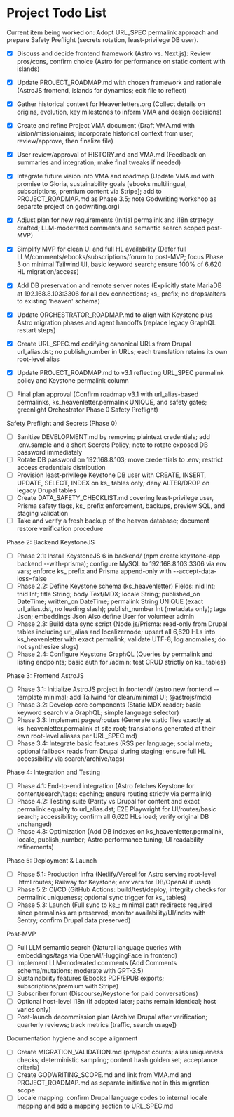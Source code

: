 # Project Todo List

Current item being worked on: Adopt URL_SPEC permalink approach and prepare Safety Preflight (secrets rotation, least-privilege DB user).

- [x] Discuss and decide frontend framework (Astro vs. Next.js): Review pros/cons, confirm choice (Astro for performance on static content with islands)
- [x] Update PROJECT_ROADMAP.md with chosen framework and rationale (AstroJS frontend, islands for dynamics; edit file to reflect)
- [x] Gather historical context for Heavenletters.org (Collect details on origins, evolution, key milestones to inform VMA and design decisions)
- [x] Create and refine Project VMA document (Draft VMA.md with vision/mission/aims; incorporate historical context from user, review/approve, then finalize file)
- [x] User review/approval of HISTORY.md and VMA.md (Feedback on summaries and integration; make final tweaks if needed)
- [x] Integrate future vision into VMA and roadmap (Update VMA.md with promise to Gloria, sustainability goals [ebooks multilingual, subscriptions, premium content via Stripe]; add to PROJECT_ROADMAP.md as Phase 3.5; note Godwriting workshop as separate project on godwriting.org)
- [x] Adjust plan for new requirements (Initial permalink and i18n strategy drafted; LLM-moderated comments and semantic search scoped post-MVP)
- [x] Simplify MVP for clean UI and full HL availability (Defer full LLM/comments/ebooks/subscriptions/forum to post-MVP; focus Phase 3 on minimal Tailwind UI, basic keyword search; ensure 100% of 6,620 HL migration/access)
- [x] Add DB preservation and remote server notes (Explicitly state MariaDB at 192.168.8.103:3306 for all dev connections; ks_ prefix; no drops/alters to existing 'heaven' schema)
- [x] Update ORCHESTRATOR_ROADMAP.md to align with Keystone plus Astro migration phases and agent handoffs (replace legacy GraphQL restart steps)
- [x] Create URL_SPEC.md codifying canonical URLs from Drupal url_alias.dst; no publish_number in URLs; each translation retains its own root-level alias
- [x] Update PROJECT_ROADMAP.md to v3.1 reflecting URL_SPEC permalink policy and Keystone permalink column

- [ ] Final plan approval (Confirm roadmap v3.1 with url_alias-based permalinks, ks_heavenletter.permalink UNIQUE, and safety gates; greenlight Orchestrator Phase 0 Safety Preflight)

Safety Preflight and Secrets (Phase 0)
- [ ] Sanitize DEVELOPMENT.md by removing plaintext credentials; add .env.sample and a short Secrets Policy; note to rotate exposed DB password immediately
- [ ] Rotate DB password on 192.168.8.103; move credentials to .env; restrict access credentials distribution
- [ ] Provision least-privilege Keystone DB user with CREATE, INSERT, UPDATE, SELECT, INDEX on ks_ tables only; deny ALTER/DROP on legacy Drupal tables
- [ ] Create DATA_SAFETY_CHECKLIST.md covering least-privilege user, Prisma safety flags, ks_ prefix enforcement, backups, preview SQL, and staging validation
- [ ] Take and verify a fresh backup of the heaven database; document restore verification procedure

Phase 2: Backend KeystoneJS
- [ ] Phase 2.1: Install KeystoneJS 6 in backend/ (npm create keystone-app backend --with-prisma); configure MySQL to 192.168.8.103:3306 via env vars; enforce ks_ prefix and Prisma append-only with --accept-data-loss=false
- [ ] Phase 2.2: Define Keystone schema (ks_heavenletter)
      Fields: nid Int; tnid Int; title String; body Text/MDX; locale String; published_on DateTime; written_on DateTime; permalink String UNIQUE (exact url_alias.dst, no leading slash); publish_number Int (metadata only); tags Json; embeddings Json
      Also define User for volunteer admin
- [ ] Phase 2.3: Build data sync script (Node.js/Prisma: read-only from Drupal tables including url_alias and localizernode; upsert all 6,620 HLs into ks_heavenletter with exact permalink; validate UTF-8; log anomalies; do not synthesize slugs)
- [ ] Phase 2.4: Configure Keystone GraphQL (Queries by permalink and listing endpoints; basic auth for /admin; test CRUD strictly on ks_ tables)

Phase 3: Frontend AstroJS
- [ ] Phase 3.1: Initialize AstroJS project in frontend/ (astro new frontend --template minimal; add Tailwind for clean/minimal UI; @astrojs/mdx)
- [ ] Phase 3.2: Develop core components (Static MDX reader; basic keyword search via GraphQL; simple language selector)
- [ ] Phase 3.3: Implement pages/routes (Generate static files exactly at ks_heavenletter.permalink at site root; translations generated at their own root-level aliases per URL_SPEC.md)
- [ ] Phase 3.4: Integrate basic features (RSS per language; social meta; optional fallback reads from Drupal during staging; ensure full HL accessibility via search/archive/tags)

Phase 4: Integration and Testing
- [ ] Phase 4.1: End-to-end integration (Astro fetches Keystone for content/search/tags; caching; ensure routing strictly via permalink)
- [ ] Phase 4.2: Testing suite (Parity vs Drupal for content and exact permalink equality to url_alias.dst; E2E Playwright for UI/routes/basic search; accessibility; confirm all 6,620 HLs load; verify original DB unchanged)
- [ ] Phase 4.3: Optimization (Add DB indexes on ks_heavenletter.permalink, locale, publish_number; Astro performance tuning; UI readability refinements)

Phase 5: Deployment & Launch
- [ ] Phase 5.1: Production infra (Netlify/Vercel for Astro serving root-level .html routes; Railway for Keystone; env vars for DB/OpenAI if used)
- [ ] Phase 5.2: CI/CD (GitHub Actions: build/test/deploy; integrity checks for permalink uniqueness; optional sync trigger for ks_ tables)
- [ ] Phase 5.3: Launch (Full sync to ks_; minimal path redirects required since permalinks are preserved; monitor availability/UI/index with Sentry; confirm Drupal data preserved)

Post-MVP
- [ ] Full LLM semantic search (Natural language queries with embeddings/tags via OpenAI/HuggingFace in frontend)
- [ ] Implement LLM-moderated comments (Add Comments schema/mutations; moderate with GPT-3.5)
- [ ] Sustainability features (Ebooks PDF/EPUB exports; subscriptions/premium with Stripe)
- [ ] Subscriber forum (Discourse/Keystone for paid conversations)
- [ ] Optional host-level i18n (If adopted later; paths remain identical; host varies only)
- [ ] Post-launch decommission plan (Archive Drupal after verification; quarterly reviews; track metrics [traffic, search usage])

Documentation hygiene and scope alignment
- [ ] Create MIGRATION_VALIDATION.md (pre/post counts; alias uniqueness checks; deterministic sampling; content hash golden set; acceptance criteria)
- [ ] Create GODWRITING_SCOPE.md and link from VMA.md and PROJECT_ROADMAP.md as separate initiative not in this migration scope
- [ ] Locale mapping: confirm Drupal language codes to internal locale mapping and add a mapping section to URL_SPEC.md
